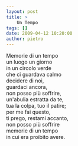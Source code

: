 ```yaml
---
layout: post
title: >
    Un Tempo
tags: []
date: 2009-04-12 10:20:00
author: pietro
---
```

Memorie di un tempo<br/>un luogo un giorno<br/>in un circolo verde<br/>che ci guardava calmo<br/>decidere di noi,<br/>guardaci ancora,<br/>non posso più soffrire,<br/>un'abulia estratta da te,<br/>tua la colpa, tuo il patire;<br/>per me fai questo,<br/>ti prego, restami accanto,<br/>non posso più soffrire<br/>memorie di un tempo<br/>in cui era proibito avere.
